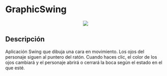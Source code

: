 # GraphicSwing
<p align="center">
  <a href="#">
    <img src="https://i.imgur.com/667mfVx.gif" />
  </a>
</p>

## Descripción
Aplicación Swing que dibuja una cara en movimiento. Los ojos del personaje siguen al puntero del ratón.
Cuando haces clic, el color de los ojos cambiará y el personaje abrirá o cerrará la boca según el estado en el que esté.
